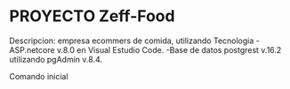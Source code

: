 # PROYECTO Zeff-Food

Descripcion: empresa ecommers de comida, utilizando Tecnologia 
-ASP.netcore v.8.0 en Visual Estudio Code. 
-Base de datos postgrest v.16.2 utilizando pgAdmin v.8.4.

Comando inicial
